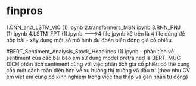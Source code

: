 # finpros

1.CNN_and_LSTM_VIC (1).ipynb
2.transformers_MSN.ipynb
3.RNN_PNJ (1).ipynb
4.LSTM_FPT (1).ipynb
--->4 file jpynb kể trên là 4 file dùng để nộp bài - xây dựng một số mô hình dự đoán biến động giá cổ phiếu.

#BERT_Sentiment_Analysis_Stock_Headlines (1).ipynb - phân tích về sentiment của các bài báo em sử dụng model pretrained là BERT, MỤC ĐÍCH phân tích sentiment cùng với việc phân tích giá cố phiếu có thể cung cấp một cách toàn diện hơn về xu hướng thị trường và đầu tư (theo như CV em viết em cũng có kinh nghiệm trong việc thu thập và gán nhãn tự động)
